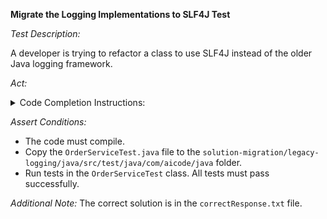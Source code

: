 **Migrate the Logging Implementations to SLF4J Test**

*Test Description:*

A developer is trying to refactor a class to use SLF4J instead of the older Java logging framework.

*Act:*

<details> 
<summary>Code Completion Instructions:</summary>

- Open the project `solution-migration/legacy-logging/java`.
- Open the `OrderService` class.
- Remove the following code:

```java
import java.util.logging.Level;
import java.util.logging.Logger;
```

- Add the following import statement to the `OrderService` class:

```java
import org.slf4j.*;
```

- Comment out the inner implementation of the `OrderService` class.
- Move the cursor to the end of the `OrderService` class.
- Wait for the suggestion.
- Accept a sequence of suggestions using the TAB and ENTER keys.
- Change the class implementation to the suggested implementation.
</details>

*Assert Conditions:*
- The code must compile.
- Copy the `OrderServiceTest.java` file to the `solution-migration/legacy-logging/java/src/test/java/com/aicode/java` folder.
- Run tests in the `OrderServiceTest` class. All tests must pass successfully.

*Additional Note:* The correct solution is in the `correctResponse.txt` file.